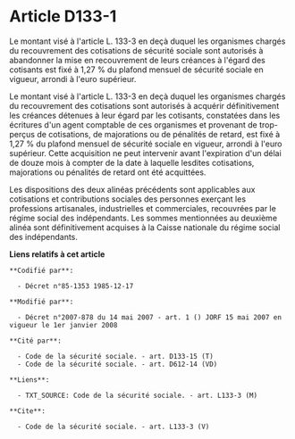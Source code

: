 # Article D133-1

Le montant visé à l'article L. 133-3 en deçà duquel les organismes chargés du recouvrement des cotisations de sécurité
sociale sont autorisés à abandonner la mise en recouvrement de leurs créances à l'égard des cotisants est fixé à 1,27 % du
plafond mensuel de sécurité sociale en vigueur, arrondi à l'euro supérieur. 

Le montant visé à l'article L. 133-3 en deçà duquel les organismes chargés du recouvrement des cotisations sont autorisés à
acquérir définitivement les créances détenues à leur égard par les cotisants, constatées dans les écritures d'un agent
comptable de ces organismes et provenant de trop-perçus de cotisations, de majorations ou de pénalités de retard, est fixé à
1,27 % du plafond mensuel de sécurité sociale en vigueur, arrondi à l'euro supérieur. Cette acquisition ne peut intervenir
avant l'expiration d'un délai de douze mois à compter de la date à laquelle lesdites cotisations, majorations ou pénalités de
retard ont été acquittées. 

Les dispositions des deux alinéas précédents sont applicables aux cotisations et contributions sociales des personnes
exerçant les professions artisanales, industrielles et commerciales, recouvrées par le régime social des indépendants. Les
sommes mentionnées au deuxième alinéa sont définitivement acquises à la Caisse nationale du régime social des indépendants.

**Liens relatifs à cet article**

	**Codifié par**:

	  - Décret n°85-1353 1985-12-17

	**Modifié par**:

	  - Décret n°2007-878 du 14 mai 2007 - art. 1 () JORF 15 mai 2007 en vigueur le 1er janvier 2008

	**Cité par**:

	  - Code de la sécurité sociale. - art. D133-15 (T)
	  - Code de la sécurité sociale. - art. D612-14 (VD)

	**Liens**:

	  - TXT_SOURCE: Code de la sécurité sociale. - art. L133-3 (M)

	**Cite**:

	  - Code de la sécurité sociale. - art. L133-3 (V)
